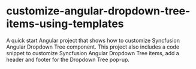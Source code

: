 # customize-angular-dropdown-tree-items-using-templates
A quick start Angular project that shows how to customize Syncfusion Angular Dropdown Tree component. This project also includes a code snippet to customize Syncfusion Angular Dropdown Tree items, add a header and footer for the Dropdown Tree pop-up.
